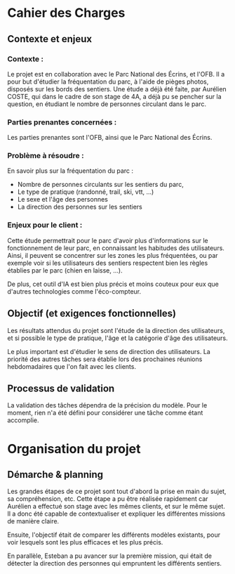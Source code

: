 # Cahier des Charges

## Contexte et enjeux

### Contexte :

Le projet est en collaboration avec le Parc National des Écrins, et l'OFB. Il a pour but d'étudier la fréquentation du parc, à l'aide de pièges photos, disposés sur les bords des sentiers.
Une étude a déjà été faite, par Aurélien COSTE, qui dans le cadre de son stage de 4A, a déjà pu se pencher sur la question, en étudiant le nombre de personnes circulant dans le parc.

### Parties prenantes concernées :

Les parties prenantes sont l'OFB, ainsi que le Parc National des Écrins.

### Problème à résoudre :

En savoir plus sur la fréquentation du parc :
- Nombre de personnes circulants sur les sentiers du parc,
- Le type de pratique (randonné, trail, ski, vtt, ...)
- Le sexe et l'âge des personnes
- La direction des personnes sur les sentiers

### Enjeux pour le client :

Cette étude permettrait pour le parc d'avoir plus d'informations sur le fonctionnement de leur parc, en connaissant les habitudes des utilisateurs. Ainsi, il peuvent se concentrer sur les zones les plus fréquentées, ou par exemple voir si les utilisateurs des sentiers respectent bien les règles établies par le parc (chien en laisse, ...).

De plus, cet outil d'IA est bien plus précis et moins couteux pour eux que d'autres technologies comme l'éco-compteur.

## Objectif (et exigences fonctionnelles)

Les résultats attendus du projet sont l'étude de la direction des utilisateurs, et si possible le type de pratique, l'âge et la catégorie d'âge des utilisateurs.

Le plus important est d'étudier le sens de direction des utilisateurs. La priorité des autres tâches sera établie lors des prochaines réunions hebdomadaires que l'on fait avec les clients.

## Processus de validation

La validation des tâches dépendra de la précision du modèle. Pour le moment, rien n'a été défini pour considérer une tâche comme étant accomplie.

# Organisation du projet

## Démarche & planning

Les grandes étapes de ce projet sont tout d'abord la prise en main du sujet, sa compréhension, etc. Cette étape a pu être réalisée rapidement car Aurélien a effectué son stage avec les mêmes clients, et sur le même sujet. Il a donc été capable de contextualiser et expliquer les différentes missions de manière claire.

Ensuite, l'objectif était de comparer les différents modèles existants, pour voir lesquels sont les plus efficaces et les plus précis.

En parallèle, Esteban a pu avancer sur la première mission, qui était de détecter la direction des personnes qui empruntent les différents sentiers.
